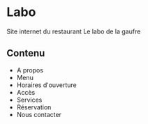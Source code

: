 # Labo
Site internet du restaurant Le labo de la gaufre


## Contenu
- A propos
- Menu
- Horaires d'ouverture
- Accès
- Services
- Réservation
- Nous contacter